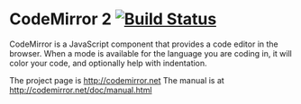# CodeMirror 2 [![Build Status](https://secure.travis-ci.org/marijnh/CodeMirror2.png?branch=master)](http://travis-ci.org/marijnh/CodeMirror2)

CodeMirror is a JavaScript component that provides a code editor in
the browser. When a mode is available for the language you are coding
in, it will color your code, and optionally help with indentation.

The project page is http://codemirror.net
The manual is at http://codemirror.net/doc/manual.html
